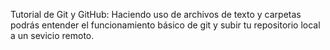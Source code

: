 Tutorial de Git y GitHub: 
    Haciendo uso de archivos de texto y carpetas podrás entender el funcionamiento básico de git y subir tu repositorio local a un sevicio remoto.